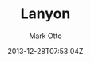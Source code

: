 ---
title: "Lanyon"
github: https://github.com/poole/lanyon
demo: http://lanyon.getpoole.com/
author: Mark Otto
ssg:
  - Jekyll
cms:
  - No Cms
date: 2013-12-28T07:53:04Z
github_branch: master
stale: true
---
